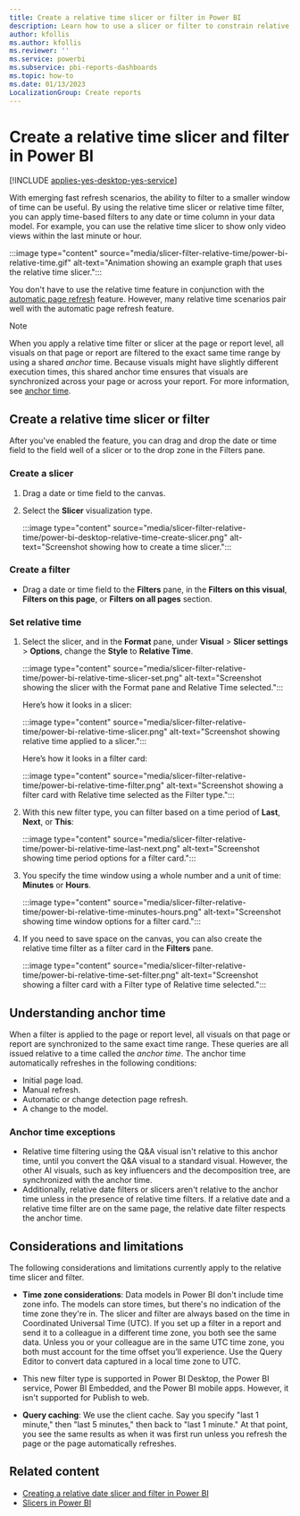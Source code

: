 ```yaml
---
title: Create a relative time slicer or filter in Power BI
description: Learn how to use a slicer or filter to constrain relative time ranges in Power BI.
author: kfollis
ms.author: kfollis
ms.reviewer: ''
ms.service: powerbi
ms.subservice: pbi-reports-dashboards
ms.topic: how-to
ms.date: 01/13/2023
LocalizationGroup: Create reports
---
```


# Create a relative time slicer and filter in Power BI

[!INCLUDE [applies-yes-desktop-yes-service](../includes/applies-yes-desktop-yes-service.md)]

With emerging fast refresh scenarios, the ability to filter to a smaller window of time can be useful. By using the relative time slicer or relative time filter, you can apply time-based filters to any date or time column in your data model. For example, you can use the relative time slicer to show only video views within the last minute or hour.

:::image type="content" source="media/slicer-filter-relative-time/power-bi-relative-time.gif" alt-text="Animation showing an example graph that uses the relative time slicer.":::

You don't have to use the relative time feature in conjunction with the [automatic page refresh](../create-reports/desktop-automatic-page-refresh.md) feature. However, many relative time scenarios pair well with the automatic page refresh feature.

> [!NOTE]
> When you apply a relative time filter or slicer at the page or report level, all visuals on that page or report are filtered to the exact same time range by using a shared *anchor* time. Because visuals might have slightly different execution times, this shared anchor time ensures that visuals are synchronized across your page or across your report. For more information, see [anchor time](#understanding-anchor-time).

## Create a relative time slicer or filter

After you've enabled the feature, you can drag and drop the date or time field to the field well of a slicer or to the drop zone in the Filters pane.

### Create a slicer

1. Drag a date or time field to the canvas.

2. Select the **Slicer** visualization type.

   :::image type="content" source="media/slicer-filter-relative-time/power-bi-desktop-relative-time-create-slicer.png" alt-text="Screenshot showing how to create a time slicer.":::

### Create a filter

- Drag a date or time field to the **Filters** pane, in the **Filters on this visual**, **Filters on this page**, or **Filters on all pages** section.

### Set relative time

1. Select the slicer, and in the **Format** pane, under **Visual** > **Slicer settings** > **Options**, change the **Style** to **Relative Time**.

   :::image type="content" source="media/slicer-filter-relative-time/power-bi-relative-time-slicer-set.png" alt-text="Screenshot showing the slicer with the Format pane and Relative Time selected.":::

   Here’s how it looks in a slicer:

   :::image type="content" source="media/slicer-filter-relative-time/power-bi-relative-time-slicer.png" alt-text="Screenshot showing relative time applied to a slicer.":::

   Here’s how it looks in a filter card:

   :::image type="content" source="media/slicer-filter-relative-time/power-bi-relative-time-filter.png" alt-text="Screenshot showing a filter card with Relative time selected as the Filter type.":::

1. With this new filter type, you can filter based on a time period of **Last**, **Next**, or **This**:

   :::image type="content" source="media/slicer-filter-relative-time/power-bi-relative-time-last-next.png" alt-text="Screenshot showing time period options for a filter card.":::

1. You specify the time window using a whole number and a unit of time: **Minutes** or **Hours**.

   :::image type="content" source="media/slicer-filter-relative-time/power-bi-relative-time-minutes-hours.png" alt-text="Screenshot showing time window options for a filter card.":::

1. If you need to save space on the canvas, you can also create the relative time filter as a filter card in the **Filters** pane.

   :::image type="content" source="media/slicer-filter-relative-time/power-bi-relative-time-set-filter.png" alt-text="Screenshot showing a filter card with a Filter type of Relative time selected.":::

## Understanding anchor time

When a filter is applied to the page or report level, all visuals on that page or report are synchronized to the same exact time range. These queries are all issued relative to a time called the *anchor time*. The anchor time automatically refreshes in the following conditions:

- Initial page load.
- Manual refresh.
- Automatic or change detection page refresh.
- A change to the model.

### Anchor time exceptions

- Relative time filtering using the Q&A visual isn't relative to this anchor time, until you convert the Q&A visual to a standard visual. However, the other AI visuals, such as key influencers and the decomposition tree, are synchronized with the anchor time.
- Additionally, relative date filters or slicers aren't relative to the anchor time unless in the presence of relative time filters. If a relative date and a relative time filter are on the same page, the relative date filter respects the anchor time.

## Considerations and limitations

The following considerations and limitations currently apply to the relative time slicer and filter.

- **Time zone considerations**: Data models in Power BI don't include time zone info. The models can store times, but there's no indication of the time zone they're in. The slicer and filter are always based on the time in Coordinated Universal Time (UTC). If you set up a filter in a report and send it to a colleague in a different time zone, you both see the same data. Unless you or your colleague are in the same UTC time zone, you both must account for the time offset you’ll experience. Use the Query Editor to convert data captured in a local time zone to UTC.
- This new filter type is supported in Power BI Desktop, the Power BI service, Power BI Embedded, and the Power BI mobile apps. However, it isn't supported for Publish to web.

- **Query caching**: We use the client cache. Say you specify "last 1 minute," then "last 5 minutes," then back to "last 1 minute." At that point, you see the same results as when it was first run unless you refresh the page or the page automatically refreshes.

## Related content

- [Creating a relative date slicer and filter in Power BI](../visuals/desktop-slicer-filter-date-range.md)
- [Slicers in Power BI](../visuals/power-bi-visualization-slicers.md)
